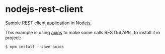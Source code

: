 # nodejs-rest-client
Sample REST client application in Nodejs.

This example is using [axios](https://github.com/axios/axios) to make some calls RESTful APIs, 
to install it in project:
```
$ npm install --save axios
```
